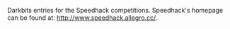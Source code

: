 Darkbits entries for the Speedhack competitions. Speedhack's homepage can be found at: http://www.speedhack.allegro.cc/.